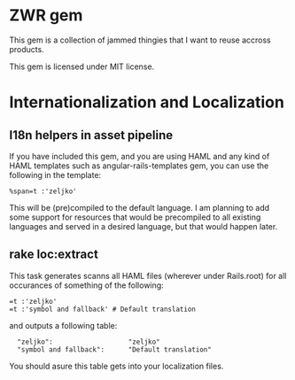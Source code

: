 # ZWR gem

This gem is a collection of jammed thingies that I want to reuse accross products.

This gem is licensed under MIT license.

# Internationalization and Localization

## I18n helpers in asset pipeline

If you have included this gem, and you are using HAML and any kind of HAML templates
such as angular-rails-templates gem, you can use the following in the template:

    %span=t :'zeljko'
  
This will be (pre)compiled to the default language. I am planning to add some support
for resources that would be precompiled to all existing languages and served in a desired
language, but that would happen later.

## rake loc:extract

This task generates scanns all HAML files (wherever under Rails.root) for all occurances 
of something of the following:

    =t :'zeljko'
    =t :'symbol and fallback' # Default translation

and outputs a following table:

      "zeljko":                   "zeljko"
      "symbol and fallback":      "Default translation"

You should asure this table gets into your localization files.
